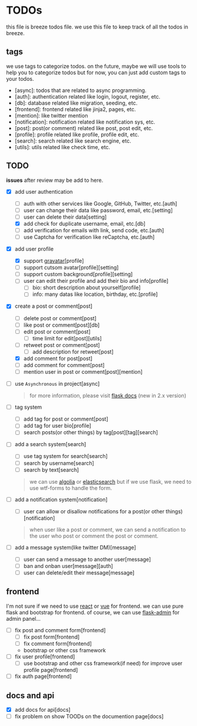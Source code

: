 # TODOs

this file is breeze todos file. we use this file to keep track of all the todos in breeze.

## tags

we use tags to categorize todos. on the future, maybe we will use tools to help you to categorize todos but for now, you can just add custom tags to your todos.

* [async]: todos that are related to async programming.
* [auth]: authentication related like login, logout, register, etc.
* [db]: database related like migration, seeding, etc.
* [frontend]: frontend related like jinja2, pages, etc.
* [mention]: like twitter mention
* [notification]: notification related like notification sys, etc.
* [post]: post(or comment) related like post, post edit, etc.
* [profile]: profile related like profile, profile edit, etc.
* [search]: search related like search engine, etc.
* [utils]: utils related like check time, etc.

## TODO

**issues** after review may be add to here.

* [x] add user authentication
    - [ ] auth with other services like Google, GitHub, Twitter, etc.[auth]
    - [ ] user can change their data like password, email, etc.[setting]
    - [ ] user can delete their data[setting]
    - [X] add check for duplicate username, email, etc.[db]
    - [ ] add verification for emails with link, send code, etc.[auth]
    - [ ] use Captcha for verification like reCaptcha, etc.[auth]
* [x] add user profile
    - [X] support [gravatar](https://en.gravatar.com/)[profile]
    - [ ] support cutsom avatar[profile][setting]
    - [ ] support custom background[profile][setting]
    - [ ] user can edit their profile and add their bio and info[profile]
        - [ ] bio: short description about yourself[profile]
        - [ ] info: many datas like location, birthday, etc.[profile]
* [X] create a post or comment[post]
    - [ ] delete post or comment[post]
    - [ ] like post or comment[post][db]
    - [ ] edit post or comment[post]
        - [ ] time limit for edit[post][utils]
    - [ ] retweet post or comment[post]
        - [ ] add description for retweet[post]
    - [X] add comment for post[post]
    - [ ] add comment for comment[post]
    - [ ] mention user in post or comment[post][mention]
* [ ] use `Asynchronous` in project[async]
    > for more information, please visit [flask docs](https://flask.palletsprojects.com/en/2.1.x/async-await/) (new in 2.x version)

* [ ] tag system
    - [ ] add tag for post or comment[post]
    - [ ] add tag for user bio[profile]
    - [ ] search posts(or other things) by tag[post][tag][search]
* [ ] add a search system[search]
    - [ ] use tag system for search[search]
    - [ ] search by username[search]
    - [ ] search by text[search]
    > we can use [algolia](https://www.algolia.com/) or [elasticsearch](https://www.elastic.co/) but if we use flask, we need to use wtf-forms to handle the form.

* [ ] add a notification system[notification]
    - [ ] user can allow or disallow notifications for a post(or other things)[notification]
    > when user like a post or comment, we can send a notification to the user who post or comment the post or comment.

* [ ] add a message system(like twitter DM)[message]
    - [ ] user can send a message to another user[message]
    - [ ] ban and onban user[message][auth]
    - [ ] user can delete/edit their message[message]

## frontend

I'm not sure if we need to use [react](https://reactjs.org/) or [vue](https://vuejs.org/) for frontend. we can use pure flask and bootstrap for frontend. of course, we can use [flask-admin](https://flask-admin.readthedocs.io/en/latest/) for admin panel...

* [ ] fix post and comment form[frontend]
    - [ ] fix post form[frontend]
    - [ ] fix comment form[frontend]
    - bootstrap or other css framework
* [ ] fix user profile[frontend]
    - [ ] use bootstrap and other css framework(if need) for improve user profile page[frontend]
* [ ] fix auth page[frontend]

## docs and api

* [X] add docs for api[docs]
* [ ] fix problem on show TOODs on the documention page[docs]

